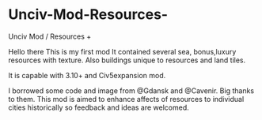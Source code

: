 # Unciv-Mod-Resources-
Unciv Mod / Resources +

Hello there 
This is my first mod
It contained several sea, bonus,luxury resources with texture. Also buildings unique to resources and land tiles. 

It is capable with 3.10+ and Civ5expansion mod. 

I borrowed some code and image from @Gdansk and @Cavenir. Big thanks to them.
This mod is aimed to enhance affects of resources to individual cities historically so feedback and ideas are welcomed.
